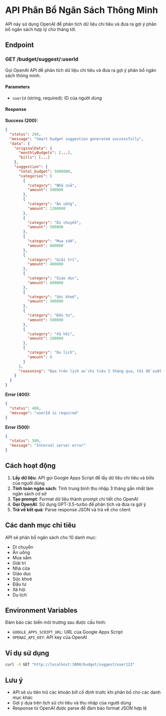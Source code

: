 # API Phân Bổ Ngân Sách Thông Minh

API này sử dụng OpenAI để phân tích dữ liệu chi tiêu và đưa ra gợi ý phân bổ ngân sách hợp lý cho tháng tới.

## Endpoint

### GET /budget/suggest/:userId

Gọi OpenAI API để phân tích dữ liệu chi tiêu và đưa ra gợi ý phân bổ ngân sách thông minh.

#### Parameters
- `userId` (string, required): ID của người dùng

#### Response

**Success (200):**
```json
{
  "status": 200,
  "message": "Smart budget suggestion generated successfully",
  "data": {
    "originalData": {
      "monthlyBudgets": [...],
      "bills": [...]
    },
    "suggestion": {
      "total_budget": 5000000,
      "categories": [
        {
          "category": "Nhà cửa",
          "amount": 500000
        },
        {
          "category": "Ăn uống",
          "amount": 1200000
        },
        {
          "category": "Di chuyển",
          "amount": 500000
        },
        {
          "category": "Mua sắm",
          "amount": 800000
        },
        {
          "category": "Giải trí",
          "amount": 400000
        },
        {
          "category": "Giáo dục",
          "amount": 600000
        },
        {
          "category": "Sức khoẻ",
          "amount": 300000
        },
        {
          "category": "Đầu tư",
          "amount": 500000
        },
        {
          "category": "Xã hội",
          "amount": 200000
        },
        {
          "category": "Du lịch",
          "amount": 0
        }
      ],
      "reasoning": "Dựa trên lịch sử chi tiêu 3 tháng qua, tôi đề xuất phân bổ ngân sách như sau..."
    }
  }
}
```

**Error (400):**
```json
{
  "status": 400,
  "message": "userId is required"
}
```

**Error (500):**
```json
{
  "status": 500,
  "message": "Internal server error"
}
```

## Cách hoạt động

1. **Lấy dữ liệu**: API gọi Google Apps Script để lấy dữ liệu chi tiêu và bills của người dùng
2. **Tính toán ngân sách**: Tính trung bình thu nhập 3 tháng gần nhất làm ngân sách cơ sở
3. **Tạo prompt**: Format dữ liệu thành prompt chi tiết cho OpenAI
4. **Gọi OpenAI**: Sử dụng GPT-3.5-turbo để phân tích và đưa ra gợi ý
5. **Trả về kết quả**: Parse response JSON và trả về cho client

## Các danh mục chi tiêu

API sẽ phân bổ ngân sách cho 10 danh mục:
- Di chuyển
- Ăn uống  
- Mua sắm
- Giải trí
- Nhà cửa
- Giáo dục
- Sức khoẻ
- Đầu tư
- Xã hội
- Du lịch

## Environment Variables

Đảm bảo các biến môi trường sau được cấu hình:
- `GOOGLE_APPS_SCRIPT_URL`: URL của Google Apps Script
- `OPENAI_API_KEY`: API key của OpenAI

## Ví dụ sử dụng

```bash
curl -X GET "http://localhost:3000/budget/suggest/user123"
```

## Lưu ý

- API sẽ ưu tiên trừ các khoản bill cố định trước khi phân bổ cho các danh mục khác
- Gợi ý dựa trên lịch sử chi tiêu và thu nhập của người dùng
- Response từ OpenAI được parse để đảm bảo format JSON hợp lệ 